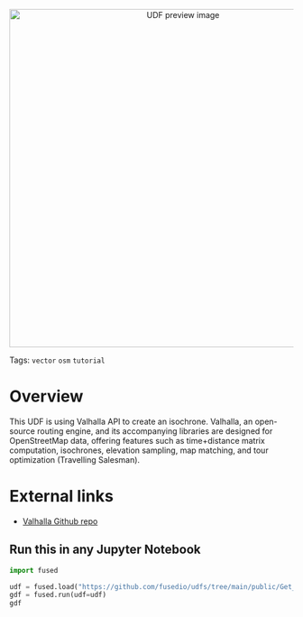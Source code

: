 <!--fused:preview-->
<p align="center"><img src="https://fused-magic.s3.us-west-2.amazonaws.com/thumbnails/udfs-staging/Get_Isochrone.png" width="600" alt="UDF preview image"></p>

<!--fused:tags-->
Tags: `vector` `osm` `tutorial`

<!--fused:readme-->
# Overview

This UDF is using Valhalla API to create an isochrone. Valhalla, an open-source routing engine, and its accompanying libraries are designed for OpenStreetMap data, offering features such as time+distance matrix computation, isochrones, elevation sampling, map matching, and tour optimization (Travelling Salesman).

# External links

- [Valhalla Github repo](https://github.com/valhalla/valhalla)

## Run this in any Jupyter Notebook

```python
import fused

udf = fused.load("https://github.com/fusedio/udfs/tree/main/public/Get_Isochrone")
gdf = fused.run(udf=udf)
gdf
```
